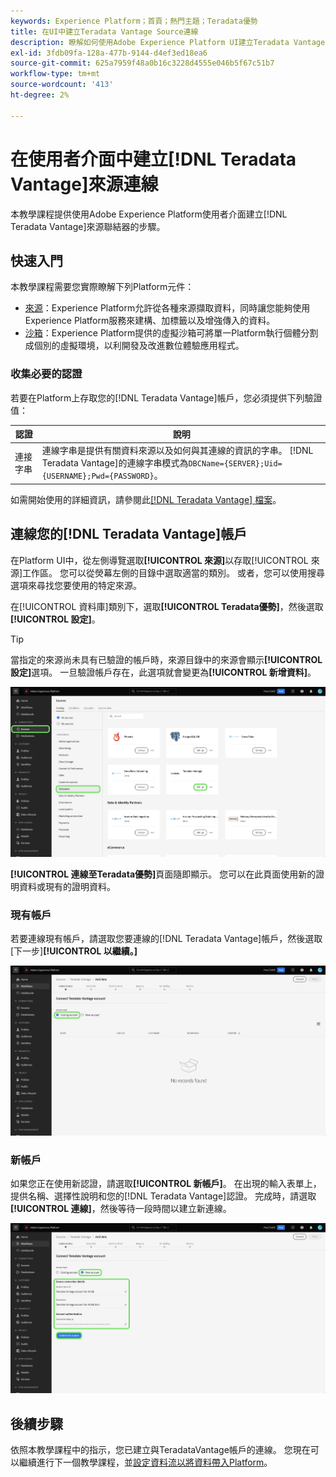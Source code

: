 ```yaml
---
keywords: Experience Platform；首頁；熱門主題；Teradata優勢
title: 在UI中建立Teradata Vantage Source連線
description: 瞭解如何使用Adobe Experience Platform UI建立Teradata Vantage來源連線。
exl-id: 3fdb09fa-128a-477b-9144-d4ef3ed18ea6
source-git-commit: 625a7959f48a0b16c3228d4555e046b5f67c51b7
workflow-type: tm+mt
source-wordcount: '413'
ht-degree: 2%

---
```


# 在使用者介面中建立[!DNL Teradata Vantage]來源連線

本教學課程提供使用Adobe Experience Platform使用者介面建立[!DNL Teradata Vantage]來源聯結器的步驟。

## 快速入門

本教學課程需要您實際瞭解下列Platform元件：

* [來源](../../../../home.md)：Experience Platform允許從各種來源擷取資料，同時讓您能夠使用Experience Platform服務來建構、加標籤以及增強傳入的資料。
* [沙箱](../../../../../sandboxes/home.md)：Experience Platform提供的虛擬沙箱可將單一Platform執行個體分割成個別的虛擬環境，以利開發及改進數位體驗應用程式。

### 收集必要的認證

若要在Platform上存取您的[!DNL Teradata Vantage]帳戶，您必須提供下列驗證值：

| 認證 | 說明 |
| ---------- | ----------- |
| 連接字串 | 連線字串是提供有關資料來源以及如何與其連線的資訊的字串。 [!DNL Teradata Vantage]的連線字串模式為`DBCName={SERVER};Uid={USERNAME};Pwd={PASSWORD}`。 |

如需開始使用的詳細資訊，請參閱此[[!DNL Teradata Vantage] 檔案](https://docs.teradata.com/r/Teradata-VantageTM-Advanced-SQL-Engine-Security-Administration/July-2021/Setting-Up-the-Administrative-Infrastructure/Controlling-Access-to-the-Operating-System/Working-with-OS-Level-Security-Options)。

## 連線您的[!DNL Teradata Vantage]帳戶

在Platform UI中，從左側導覽選取&#x200B;**[!UICONTROL 來源]**&#x200B;以存取[!UICONTROL 來源]工作區。 您可以從熒幕左側的目錄中選取適當的類別。 或者，您可以使用搜尋選項來尋找您要使用的特定來源。

在[!UICONTROL 資料庫]類別下，選取&#x200B;**[!UICONTROL Teradata優勢]**，然後選取&#x200B;**[!UICONTROL 設定]**。

>[!TIP]
>
>當指定的來源尚未具有已驗證的帳戶時，來源目錄中的來源會顯示&#x200B;**[!UICONTROL 設定]**&#x200B;選項。 一旦驗證帳戶存在，此選項就會變更為&#x200B;**[!UICONTROL 新增資料]**。

![已選取TeradataVantage來源的來源目錄。](../../../../images/tutorials/create/teradata/catalog.png)

**[!UICONTROL 連線至Teradata優勢]**&#x200B;頁面隨即顯示。 您可以在此頁面使用新的證明資料或現有的證明資料。

### 現有帳戶

若要連線現有帳戶，請選取您要連線的[!DNL Teradata Vantage]帳戶，然後選取[下一步]**[!UICONTROL 以繼續。]**

![來源工作區中的現有帳戶頁面。](../../../../images/tutorials/create/teradata/existing.png)

### 新帳戶

如果您正在使用新認證，請選取&#x200B;**[!UICONTROL 新帳戶]**。 在出現的輸入表單上，提供名稱、選擇性說明和您的[!DNL Teradata Vantage]認證。 完成時，請選取&#x200B;**[!UICONTROL 連線]**，然後等待一段時間以建立新連線。

![來源工作區中的新帳戶建立介面。](../../../../images/tutorials/create/teradata/new.png)

## 後續步驟

依照本教學課程中的指示，您已建立與TeradataVantage帳戶的連線。 您現在可以繼續進行下一個教學課程，並[設定資料流以將資料帶入Platform](../../dataflow/databases.md)。
